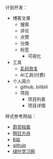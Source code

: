 计划开发：
- 博客文章
  - 搜索
  - 评论
  - 点赞
  - 分类
  - 标签
    - 可视化
- 工具
  - [乱码恢复](http://www.mytju.com/classCode/tools/messyCodeRecover.asp)
  - AI工具(付费)
- 个人简介
  - github, bilibili
  - 项目
    - 项目列表
    - 项目详情


样式参考网站：
- [蔚蓝档案](https://bluearchive-cn.com/)
- [明日方舟](https://ak.hypergryph.com/#world)
- [B站](https://www.bilibili.com/)
- [github](https://github.com/)
- [绿叶学习网](http://www.lvyestudy.com/)
